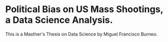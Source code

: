 # Political Bias on US Mass Shootings, a Data Science Analysis.

This is a Masther's Thesis on Data Science by Miguel Francisco Burneo.
